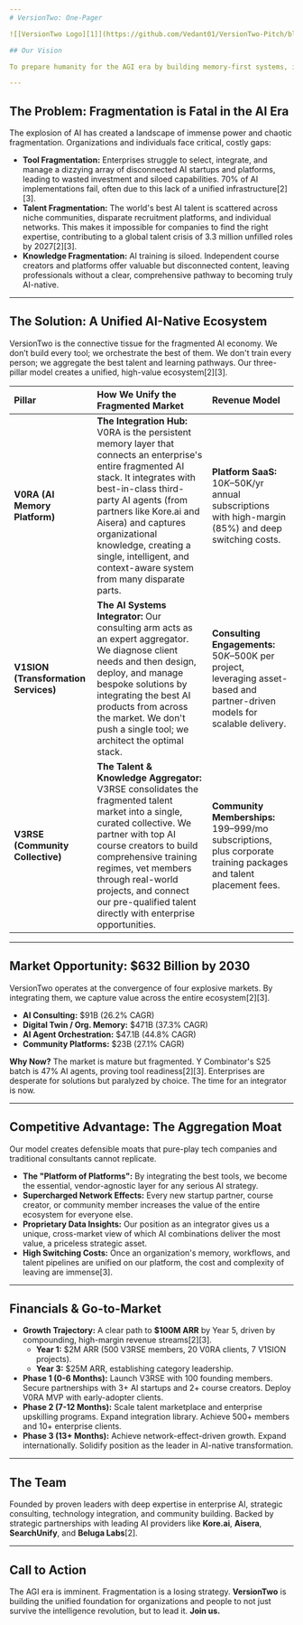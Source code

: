 ```yaml
---
# VersionTwo: One-Pager

![[VersionTwo Logo][1]](https://github.com/Vedant01/VersionTwo-Pitch/blob/main/VersionTwo.png)

## Our Vision

To prepare humanity for the AGI era by building memory-first systems, intelligent tools, and a global community of future-ready minds. We envision a world where human potential and artificial intelligence evolve in symbiosis—where every person and every company has the systems, knowledge, and support to thrive with intelligence itself.

---
```


## The Problem: Fragmentation is Fatal in the AI Era

The explosion of AI has created a landscape of immense power and chaotic fragmentation. Organizations and individuals face critical, costly gaps:
*   **Tool Fragmentation:** Enterprises struggle to select, integrate, and manage a dizzying array of disconnected AI startups and platforms, leading to wasted investment and siloed capabilities. 70% of AI implementations fail, often due to this lack of a unified infrastructure[2][3].
*   **Talent Fragmentation:** The world's best AI talent is scattered across niche communities, disparate recruitment platforms, and individual networks. This makes it impossible for companies to find the right expertise, contributing to a global talent crisis of 3.3 million unfilled roles by 2027[2][3].
*   **Knowledge Fragmentation:** AI training is siloed. Independent course creators and platforms offer valuable but disconnected content, leaving professionals without a clear, comprehensive pathway to becoming truly AI-native.

---

## The Solution: A Unified AI-Native Ecosystem

VersionTwo is the connective tissue for the fragmented AI economy. We don’t build every tool; we orchestrate the best of them. We don't train every person; we aggregate the best talent and learning pathways. Our three-pillar model creates a unified, high-value ecosystem[2][3].

| Pillar | How We Unify the Fragmented Market | Revenue Model |
| :--- | :--- | :--- |
| **V0RA (AI Memory Platform)** | **The Integration Hub:** V0RA is the persistent memory layer that connects an enterprise's entire fragmented AI stack. It integrates with best-in-class third-party AI agents (from partners like Kore.ai and Aisera) and captures organizational knowledge, creating a single, intelligent, and context-aware system from many disparate parts. | **Platform SaaS:** $10K–$50K/yr annual subscriptions with high-margin (85%) and deep switching costs. |
| **V1SION (Transformation Services)** | **The AI Systems Integrator:** Our consulting arm acts as an expert aggregator. We diagnose client needs and then design, deploy, and manage bespoke solutions by integrating the best AI products from across the market. We don't push a single tool; we architect the optimal stack. | **Consulting Engagements:** $50K–$500K per project, leveraging asset-based and partner-driven models for scalable delivery. |
| **V3RSE (Community Collective)** | **The Talent & Knowledge Aggregator:** V3RSE consolidates the fragmented talent market into a single, curated collective. We partner with top AI course creators to build comprehensive training regimes, vet members through real-world projects, and connect our pre-qualified talent directly with enterprise opportunities. | **Community Memberships:** $199–$999/mo subscriptions, plus corporate training packages and talent placement fees. |

---

## Market Opportunity: $632 Billion by 2030

VersionTwo operates at the convergence of four explosive markets. By integrating them, we capture value across the entire ecosystem[2][3].
*   **AI Consulting:** $91B (26.2% CAGR)
*   **Digital Twin / Org. Memory:** $471B (37.3% CAGR)
*   **AI Agent Orchestration:** $47.1B (44.8% CAGR)
*   **Community Platforms:** $23B (27.1% CAGR)

**Why Now?** The market is mature but fragmented. Y Combinator's S25 batch is 47% AI agents, proving tool readiness[2][3]. Enterprises are desperate for solutions but paralyzed by choice. The time for an integrator is now.

---

## Competitive Advantage: The Aggregation Moat

Our model creates defensible moats that pure-play tech companies and traditional consultants cannot replicate.
*   **The "Platform of Platforms":** By integrating the best tools, we become the essential, vendor-agnostic layer for any serious AI strategy.
*   **Supercharged Network Effects:** Every new startup partner, course creator, or community member increases the value of the entire ecosystem for everyone else.
*   **Proprietary Data Insights:** Our position as an integrator gives us a unique, cross-market view of which AI combinations deliver the most value, a priceless strategic asset.
*   **High Switching Costs:** Once an organization's memory, workflows, and talent pipelines are unified on our platform, the cost and complexity of leaving are immense[3].

---

## Financials & Go-to-Market

*   **Growth Trajectory:** A clear path to **$100M ARR** by Year 5, driven by compounding, high-margin revenue streams[2][3].
    *   **Year 1:** $2M ARR (500 V3RSE members, 20 V0RA clients, 7 V1SION projects).
    *   **Year 3:** $25M ARR, establishing category leadership.
*   **Phase 1 (0-6 Months):** Launch V3RSE with 100 founding members. Secure partnerships with 3+ AI startups and 2+ course creators. Deploy V0RA MVP with early-adopter clients.
*   **Phase 2 (7-12 Months):** Scale talent marketplace and enterprise upskilling programs. Expand integration library. Achieve 500+ members and 10+ enterprise clients.
*   **Phase 3 (13+ Months):** Achieve network-effect-driven growth. Expand internationally. Solidify position as the leader in AI-native transformation.

---

## The Team

Founded by proven leaders with deep expertise in enterprise AI, strategic consulting, technology integration, and community building. Backed by strategic partnerships with leading AI providers like **Kore.ai**, **Aisera**, **SearchUnify**, and **Beluga Labs**[2].

---

## Call to Action

The AGI era is imminent. Fragmentation is a losing strategy. **VersionTwo** is building the unified foundation for organizations and people to not just survive the intelligence revolution, but to lead it. **Join us.**
